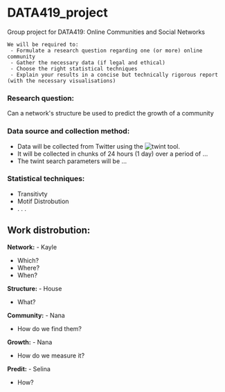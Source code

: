 # DATA419_project
Group project for DATA419: Online Communities and Social Networks

```
We will be required to:
 - Formulate a research question regarding one (or more) online community
 - Gather the necessary data (if legal and ethical)
 - Choose the right statistical techniques
 - Explain your results in a concise but technically rigorous report (with the necessary visualisations)
```

### Research question:
Can a network's structure be used to predict the growth of a community


### Data source and collection method:
* Data will be collected from Twitter using the ![twint](https://github.com/twintproject/twint) tool. 
* It will be collected in chunks of 24 hours (1 day) over a period of ...
* The twint search parameters will be ...


### Statistical techniques:
* Transitivty
* Motif Distrobution
* . . .


## Work distrobution:

**Network:** - Kayle
* Which?
* Where?
* When?


**Structure:** - House
* What?


**Community:** - Nana
* How do we find them?


**Growth:** - Nana
* How do we measure it?


**Predit:** - Selina
* How?
